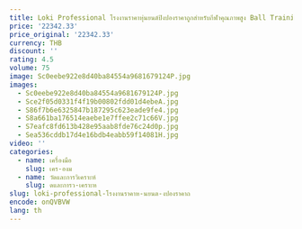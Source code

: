 ```yaml
---
title: Loki Professional โรงงานราคาหุ่นยนต์ปิงปองราคาถูกสําหรับกีฬาคุณภาพสูง Ball Training Machine ในสต็อก
price: '22342.33'
price_original: '22342.33'
currency: THB
discount: ''
rating: 4.5
volume: 75
image: Sc0eebe922e8d40ba84554a9681679124P.jpg
images:
  - Sc0eebe922e8d40ba84554a9681679124P.jpg
  - Sce2f05d0331f4f19b00802fdd01d4ebeA.jpg
  - S86f7b6e6325847b187295c623eade9fe4.jpg
  - S8a661ba176514eaebe1e7ffee2c71c66V.jpg
  - S7eafc8fd613b428e95aab8fde76c24d0p.jpg
  - Sea536cddb17d4e16bdb4eabb59f14081H.jpg
video: ''
categories:
  - name: เครื่องมือ
    slug: เคร-องม
  - name: วัดและการวิเคราะห์
    slug: ดและการว-เคราะห
slug: loki-professional-โรงงานราคาห-นยนต-งปองราคาถ
encode: onQVBVW
lang: th
---
```

  